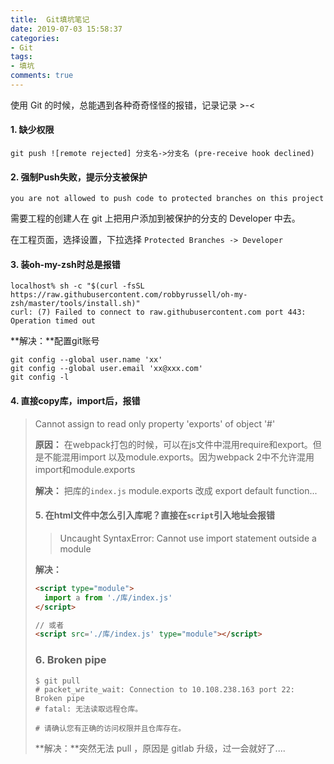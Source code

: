 ```yaml
---
title:  Git填坑笔记
date: 2019-07-03 15:58:37
categories:
- Git
tags:
- 填坑
comments: true
---
```


使用 Git 的时候，总能遇到各种奇奇怪怪的报错，记录记录 >-<

<!-- more -->

#### 1. 缺少权限

```shell
git push ![remote rejected] 分支名->分支名 (pre-receive hook declined) 
```



#### 2. 强制Push失败，提示分支被保护

```shell
you are not allowed to push code to protected branches on this project
```

需要工程的创建人在 git 上把用户添加到被保护的分支的 Developer 中去。

在工程页面，选择设置，下拉选择 `Protected Branches -> Developer`



#### 3. 装oh-my-zsh时总是报错

```shell
localhost% sh -c "$(curl -fsSL https://raw.githubusercontent.com/robbyrussell/oh-my-zsh/master/tools/install.sh)" 
curl: (7) Failed to connect to raw.githubusercontent.com port 443: Operation timed out
```

**解决：**配置git账号

```shell
git config --global user.name 'xx'
git config --global user.email 'xx@xxx.com'
git config -l
```



#### 4. 直接copy库，import后，报错

> Cannot assign to read only property 'exports' of object '#<Object>'

**原因：** 在webpack打包的时候，可以在js文件中混用require和export。但是不能混用import 以及module.exports。因为webpack 2中不允许混用import和module.exports

**解决：** 把库的`index.js` module.exports 改成 export default function...



#### 5. 在html文件中怎么引入库呢？直接在`script`引入地址会报错

> Uncaught SyntaxError: Cannot use import statement outside a module

**解决：**

```html
<script type="module">
  import a from './库/index.js'
</script>

// 或者 
<script src='./库/index.js' type="module"></script>
```



### 6.  Broken pipe

```shell
$ git pull      
# packet_write_wait: Connection to 10.108.238.163 port 22: Broken pipe
# fatal: 无法读取远程仓库。

# 请确认您有正确的访问权限并且仓库存在。
```

**解决：**突然无法 pull ，原因是 gitlab 升级，过一会就好了....